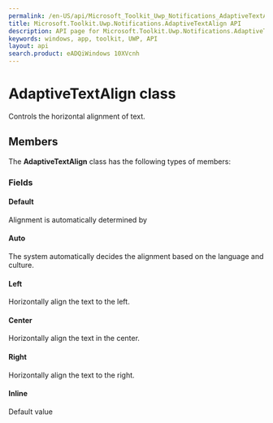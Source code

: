 ```yaml
---
permalink: /en-US/api/Microsoft_Toolkit_Uwp_Notifications_AdaptiveTextAlign.htm
title: Microsoft.Toolkit.Uwp.Notifications.AdaptiveTextAlign API 
description: API page for Microsoft.Toolkit.Uwp.Notifications.AdaptiveTextAlign
keywords: windows, app, toolkit, UWP, API
layout: api
search.product: eADQiWindows 10XVcnh
---
```



# AdaptiveTextAlign class

Controls the horizontal alignment of text.

## Members

The **AdaptiveTextAlign** class has the following types of members:

### Fields

#### Default

Alignment is automatically determined by



#### Auto

The system automatically decides the alignment based on the language and culture.



#### Left

Horizontally align the text to the left.



#### Center

Horizontally align the text in the center.



#### Right

Horizontally align the text to the right.



#### Inline

Default value


